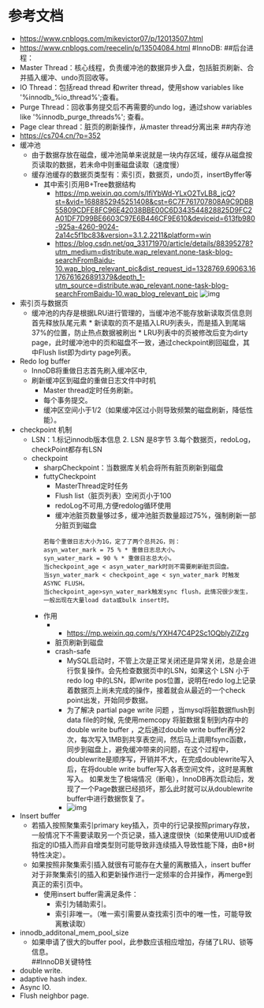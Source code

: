 # 参考文档
* https://www.cnblogs.com/mikevictor07/p/12013507.html
* https://www.cnblogs.com/reecelin/p/13504084.html
#InnoDB:
##后台进程：
* Master Thread：核心线程，负责缓冲池的数据异步入盘，包括脏页刷新、合并插入缓冲、undo页回收等。
* IO Thread：包括read thread 和writer thread，使用show variables like '%innodb_%io_thread%';查看。
* Purge Thread：回收事务提交后不再需要的undo log，通过show variables like '%innodb_purge_threads%'; 查看。
* Page clear thread：脏页的刷新操作，从master thread分离出来
##内存池
* https://cs704.cn/?p=352
* 缓冲池
    * 由于数据存放在磁盘，缓冲池简单来说就是一块内存区域，缓存从磁盘按页读取的数据，若未命中则重磁盘读取（速度慢）
    * 缓存池缓存的数据页类型有：索引页，数据页，undo页，insertByffer等
        * 其中索引页用B+Tree数据结构
            * https://mp.weixin.qq.com/s/IfiYbWd-YLxO2TvLB8_jcQ?st=&vid=1688852945251408&cst=6C7F761707808A9C9DBB55809CDFE8FC96E42038BBE00C6D343544828825D9FC2A01DF7D99BE6603C97E6B446CF9E610&deviceid=613fb980-925a-4260-9024-2a14c5f1bc83&version=3.1.2.2211&platform=win
            * https://blog.csdn.net/qq_33171970/article/details/88395278?utm_medium=distribute.wap_relevant.none-task-blog-searchFromBaidu-10.wap_blog_relevant_pic&dist_request_id=1328769.69063.16176761626891379&depth_1-utm_source=distribute.wap_relevant.none-task-blog-searchFromBaidu-10.wap_blog_relevant_pic
    ![img](https://cdn.nlark.com/yuque/0/2019/png/467414/1571583713156-7b4304d4-45c2-40ae-9efc-8b6f22b8a1c1.png)
* 索引页与数据页
     * 缓冲池的内存是根据LRU进行管理的，当缓冲池不能存放新读取页信息则首先释放队尾元素
      * 新读取的页不是插入LRU列表头，而是插入到尾端37%的位置，防止热点数据被刷出
      * LRU列表中的页被修改后变为dirty page，此时缓冲池中的页和磁盘不一致，通过checkpoint刷回磁盘，其中Flush list即为dirty page列表。
* Redo log buffer
   * InnoDB将重做日志首先刷入缓冲区中,
   * 刷新缓冲区到磁盘的重做日志文件中时机
        * Master thread定时任务刷新。
        * 每个事务提交。
        * 缓冲区空间小于1/2（如果缓冲区过小则导致频繁的磁盘刷新，降低性能）。 
* checkpoint 机制
    * LSN：1.标记innodb版本信息 2. LSN 是8字节 3.每个数据页，redoLog，checkPoint都存有LSN
    * checkpoint
        * sharpCheckpoint：当数据库关机会将所有脏页刷新到磁盘
        * futtyCheckpoint
            * MasterThread定时任务
            * Flush list（脏页列表）空闲页小于100
            * redoLog不可用,方便redolog循环使用
            * 缓冲池脏页数量够过多，缓冲池脏页数量超过75%，强制刷新一部分脏页到磁盘
            ````
            若每个重做日志大小为1G，定了了两个总共2G，则：
            asyn_water_mark = 75 % * 重做日志总大小。
            syn_water_mark = 90 % * 重做日志总大小。
            当checkpoint_age < asyn_water_mark时则不需要刷新脏页回盘。
            当syn_water_mark < checkpoint_age < syn_water_mark 时触发ASYNC FLUSH。
            当checkpoint_age>syn_water_mark触发sync flush，此情况很少发生，一般出现在大量load data或bulk insert时。
            ````
        * 作用
             * * https://mp.weixin.qq.com/s/YXH47C4P2Sc1OQblyZlZzg
             * 脏页刷新到磁盘
             * crash-safe
                * MySQL启动时，不管上次是正常关闭还是异常关闭，总是会进行恢复操作。会先检查数据页中的LSN，如果这个 LSN 小于 redo log 中的LSN，即write pos位置，说明在redo log上记录着数据页上尚未完成的操作，接着就会从最近的一个check point出发，开始同步数据。
                * 为了解决 partial page write 问题 ，当mysql将脏数据flush到data file的时候, 先使用memcopy 将脏数据复制到内存中的double write buffer ，之后通过double write buffer再分2次，每次写入1MB到共享表空间，然后马上调用fsync函数，同步到磁盘上，避免缓冲带来的问题，在这个过程中，doublewrite是顺序写，开销并不大，在完成doublewrite写入后，在将double write buffer写入各表空间文件，这时是离散写入。
                  如果发生了极端情况（断电），InnoDB再次启动后，发现了一个Page数据已经损坏，那么此时就可以从doublewrite buffer中进行数据恢复了。
                * ![img](https://cdn.nlark.com/yuque/0/2019/png/467414/1571622056598-4df46340-365c-46e8-bafa-7f6f08162fc0.png)
* Insert buffer
    * 若插入按照聚集索引primary key插入，页中的行记录按照primary存放，一般情况下不需要读取另一个页记录，插入速度很快（如果使用UUID或者指定的ID插入而非自增类型则可能导致非连续插入导致性能下降，由B+树特性决定）。
    * 如果按照非聚集索引插入就很有可能存在大量的离散插入，insert buffer对于非聚集索引的插入和更新操作进行一定频率的合并操作，再merge到真正的索引页中。
        * 使用insert buffer需满足条件：
            * 索引为辅助索引。
            * 索引非唯一。（唯一索引需要从查找索引页中的唯一性，可能导致离散读取）        
* innodb_additonal_mem_pool_size
   * 如果申请了很大的buffer pool，此参数应该相应增加，存储了LRU、锁等信息。            
##InnoDB关键特性
* double write.
* adaptive hash index.
* Async IO.
* Flush neighbor page.

